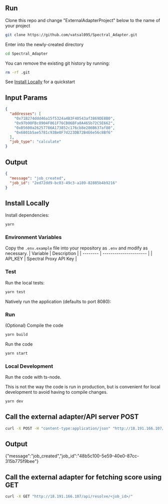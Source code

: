 ## Run

Clone this repo and change "ExternalAdapterProject" below to the name of your project

```bash
git clone https://github.com/vatsal095/Spectral_Adapter.git
```

Enter into the newly-created directory

```bash
cd Spectral_Adapter
```

You can remove the existing git history by running:

```bash
rm -rf .git
```

See [Install Locally](#install-locally) for a quickstart

## Input Params

```json
{
  "addresses": [
    "0x71B274ddd46a15f5324a4B3F40543af3869DE8B0",
    "0x97b90FBc8904F861F76CB06BFa0A465b72C5E662",
    "0xB5600a26257786A173852c176cb8e286B637af80",
    "0x6801b5ae5781c93Be0F7d223DB72B4E6e56c8Bf6"
  ],
  "job_type": "calculate"
}
```

## Output

```json
{
  "message": "job_created",
  "job_id": "2ed72dd9-bc03-49c3-a189-82885b4b9216"
}
```

## Install Locally

Install dependencies:

```bash
yarn
```

### Environment Variables

Copy the `.env.example` file into your repository as `.env` and modify as necessary.
| Variable | Description            |
| -------- | ---------------------- |
| API_KEY  | Spectral Proxy API Key |

### Test

Run the local tests:

```bash
yarn test
```

Natively run the application (defaults to port 8080):

### Run

(Optional) Compile the code

```bash
yarn build
```

Run the code

```bash
yarn start
```

### Local Development

Run the code with ts-node.

This is not the way the code is run in production, but is convenient for local development to avoid having to compile changes.

```bash
yarn dev
```

## Call the external adapter/API server POST

```bash
curl -X POST -H "content-type:application/json" "http://18.191.166.107/api/submit/" --data '{"addresses": ["0x71B274ddd46a15f5324a4B3F40543af3869DE8B0","0x97b90FBc8904F861F76CB06BFa0A465b72C5E662","0xB5600a26257786A173852c176cb8e286B637af80","0x6801b5ae5781c93Be0F7d223DB72B4E6e56c8Bf6"],"job_type": "calculate"}'
```

## Output

{"message":"job_created","job_id":"48b5c100-5e59-40e0-87cc-315b775f9bee"}

## Call the external adapter for fetching score using GET

```bash
curl -X GET "http://18.191.166.107/api/resolve/<job_id>/"
```
